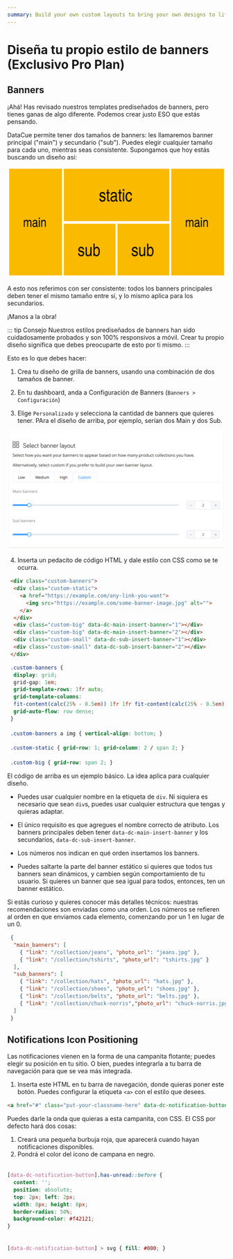 ```yaml
---
summary: Build your own custom layouts to bring your own designs to life instead of using our standard recommendation widgets.
---
```


# Diseña tu propio estilo de banners (Exclusivo Pro Plan)

## Banners

¡Ahá! Has revisado nuestros templates prediseñados de banners, pero tienes ganas de algo diferente. Podemos crear justo ESO que estás pensando. 

DataCue permite tener dos tamaños de banners: les llamaremos banner principal ("main") y secundario ("sub"). Puedes elegir cualquier tamaño para cada uno, mientras seas consistente. Supongamos que hoy estás buscando un diseño así:

![Custom Layout](./images/custom-layout.png)

A esto nos referimos con ser consistente: todos los banners principales deben tener el mismo tamaño entre sí, y lo mismo aplica para los secundarios. 

¡Manos a la obra!

::: tip Consejo
Nuestros estilos prediseñados de banners han sido cuidadosamente probados y son 100% responsivos a móvil. Crear tu propio diseño significa que debes preocuparte de esto por ti mismo. 
:::

Esto es lo que debes hacer:

1. Crea tu diseño de grilla de banners, usando una combinación de dos tamaños de banner.

2. En tu dashboard, anda a Configuración de Banners (`Banners > Configuración`)

3. Elige `Personalizado` y selecciona la cantidad de banners que quieres tener. PAra el diseño de arriba, por ejemplo, serían dos Main y dos Sub. 

 ![Configuración de Banners](./images/banner-settings.png)

4. Inserta un pedacito de código HTML y dale estilo con CSS como se te ocurra.

```html
 <div class="custom-banners">
  <div class="custom-static">
    <a href="https://example.com/any-link-you-want">
      <img src="https://example.com/some-banner-image.jpg" alt="">
    </a>
  </div>
  <div class="custom-big" data-dc-main-insert-banner="1"></div>
  <div class="custom-big" data-dc-main-insert-banner="2"></div>
  <div class="custom-small" data-dc-sub-insert-banner="1"></div>
  <div class="custom-small" data-dc-sub-insert-banner="2"></div>
 </div>
```
 
```css
 .custom-banners {
  display: grid;
  grid-gap: 1em;
  grid-template-rows: 1fr auto;
  grid-template-columns:
  fit-content(calc(25% - 0.5em)) 1fr 1fr fit-content(calc(25% - 0.5em));
  grid-auto-flow: row dense;
 }

 .custom-banners a img { vertical-align: bottom; }

 .custom-static { grid-row: 1; grid-column: 2 / span 2; }

 .custom-big { grid-row: span 2; }
```

El código de arriba es un ejemplo básico. La idea aplica para cualquier diseño. 

- Puedes usar cualquier nombre en la etiqueta de `div`. Ni siquiera es necesario que sean `div`s, puedes usar cualquier estructura que tengas y quieras adaptar.  

- El único requisito es que agregues el nombre correcto de atributo. Los banners principales deben tener `data-dc-main-insert-banner` y los secundarios, `data-dc-sub-insert-banner`. 

- Los números nos indican en qué orden insertamos los banners.

- Puedes saltarte la parte del banner estático si quieres que todos tus banners sean dinámicos, y cambien según comportamiento de tu usuario. Si quieres un banner que sea igual para todos, entonces, ten un banner estático. 

Si estás curioso y quieres conocer más detalles técnicos: nuestras recomendaciones son enviadas como una orden. Los números se refieren al orden en que enviamos cada elemento, comenzando por un 1 en lugar de un 0. 

```json
 {
  "main_banners": [
    { "link": "/collection/jeans", "photo_url": "jeans.jpg" },
    { "link": "/collection/tshirts", "photo_url": "tshirts.jpg" }
  ],
  "sub_banners": [
    { "link": "/collection/hats", "photo_url": "hats.jpg" },
    { "link": "/collection/shoes", "photo_url": "shoes.jpg" },
    { "link": "/collection/belts", "photo_url": "belts.jpg" },
    { "link": "/collection/chuck-norris","photo_url": "chuck-norris.jpg" }
  ]
 }
```

## Notifications Icon Positioning

Las notificaciones vienen en la forma de una campanita flotante; puedes elegir su posición en tu sitio. O bien, puedes integrarla a tu barra de navegación para que se vea más integrada. 

1. Inserta este HTML en tu barra de navegación, donde quieras poner este botón. Puedes configurar la etiqueta `<a>` con el estilo que desees. 

```html
<a href="#" class="put-your-classname-here" data-dc-notification-button></a>
```

Puedes darle la onda que quieras a esta campanita, con CSS. El CSS por defecto hará dos cosas:

1. Creará una pequeña burbuja roja, que aparecerá cuando hayan notificaciones disponibles. 
2. Pondrá el color del ícono de campana en negro. 

```css

[data-dc-notification-button].has-unread::before {
  content: '';
  position: absolute;
  top: 2px; left: 2px;
  width: 8px; height: 8px;
  border-radius: 50%;
  background-color: #f42121;
}


[data-dc-notification-button] > svg { fill: #000; }
```
